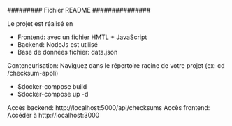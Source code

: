 ######### Fichier README  ###############

Le projet est réalisé en 
* Frontend: avec un fichier HMTL + JavaScript
* Backend: NodeJs est utilisé
* Base de données fichier: data.json

Conteneurisation:
Naviguez dans le répertoire racine de votre projet  (ex: cd /checksum-appli)
* $docker-compose build
* $docker-compose up -d

Accès backend: http://localhost:5000/api/checksums
Accès frontend: Accéder à http://localhost:3000
